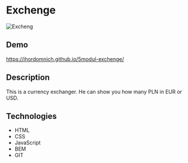 # Exchenge

![Excheng](https://github.com/IhorDomnich/5modul-exchenge/blob/main/img/exchenge.gif?raw=true)

## Demo

https://ihordomnich.github.io/5modul-exchenge/
## Description

 This is a currency exchanger. He can show you how many PLN in EUR or USD.

 ## Technologies

 - HTML
- CSS
- JavaScript
- BEM
- GIT